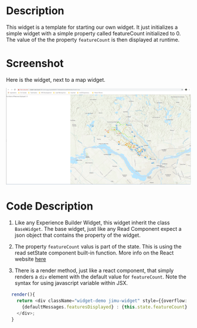 # Description

This widget is a template for starting our own widget. It just initializes a simple widget with a simple property called featureCount initialized to 0. The value of the the property `featureCount` is then displayed at runtime.

# Screenshot

Here is the widget, next to a map widget.

![Widget Starting Point](https://github.com/fabanc/esri-canada-uc-experience-builder-widgets/blob/master/working-with-feature-layers/images/feature-count-ex1.PNG)


# Code Description

1. Like any Experience Builder Widget, this widget inherit the class `BaseWidget`. The base widget, just like any Read Component expect a json object that contains the property of the widget.

2. The property `featureCount` valus is part of the state. This is using the read setState component built-in function. More info on the React website [here](https://reactjs.org/docs/react-component.html  
)

3. There is a render method, just like a react component, that simply renders a `div` element with the default value for `featureCount`. Note the syntax for using javascript variable within JSX.

```typescript
  render(){
    return <div className="widget-demo jimu-widget" style={{overflow: 'auto'}}>
      {defaultMessages.featuresDisplayed} : {this.state.featureCount}
    </div>;
  }
```